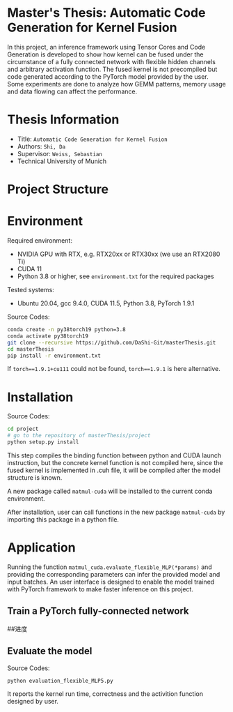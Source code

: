 Master's Thesis: Automatic Code Generation for Kernel Fusion
===
In this project, an inference framework using Tensor Cores and Code Generation is developed to show how kernel can be fused under the circumstance of a fully connected network with flexible hidden channels and arbitrary activation function. The fused kernel is not precompiled but code generated according to the PyTorch model provided by the user. Some experiments are done to analyze how GEMM patterns, memory usage and data flowing can affect the performance. 
# Thesis Information
- Title:  `Automatic Code Generation for Kernel Fusion`
- Authors:  `Shi, Da`
- Supervisor: `Weiss, Sebastian`
- Technical University of Munich
# Project Structure

# Environment
Required environment:
 - NVIDIA GPU with RTX, e.g. RTX20xx or RTX30xx (we use an RTX2080 Ti)
 - CUDA 11
 - Python 3.8 or higher, see `environment.txt` for the required packages

Tested systems:
- Ubuntu 20.04, gcc 9.4.0, CUDA 11.5, Python 3.8, PyTorch 1.9.1

Source Codes:
```sh
conda create -n py38torch19 python=3.8
conda activate py38torch19
git clone --recursive https://github.com/DaShi-Git/masterThesis.git
cd masterThesis
pip install -r environment.txt

```
If `torch==1.9.1+cu111` could not be found, `torch==1.9.1` is here alternative.
# Installation
Source Codes:
```sh
cd project
# go to the repository of masterThesis/project
python setup.py install

```
This step compiles the binding function between python and CUDA launch instruction, but the concrete kernel function is not compiled here, since the fused kernel is implemented in .cuh file, it will be compiled after the model structure is known.

A new package called `matmul-cuda` will be installed to the current conda environment.

After installation, user can call functions in the new package `matmul-cuda` by importing this package in a python file.
# Application
Running the function `matmul_cuda.evaluate_flexible_MLP(*params)` and providing the corresponding parameters can infer the provided model and input batches. An user interface is designed to enable the model trained with PyTorch framework to make faster inference on this project.

## Train a PyTorch fully-connected network

##进度

## Evaluate the model
Source Codes:
```sh
python evaluation_flexible_MLP5.py

```
It reports the kernel run time, correctness and the activition function designed by user.
